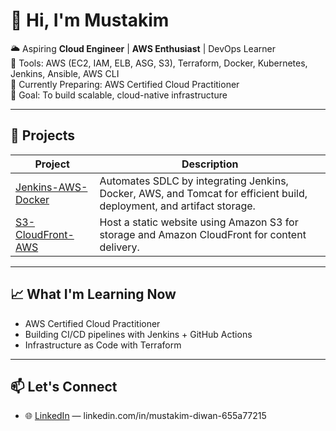 # 👋 Hi, I'm Mustakim

🌥 Aspiring **Cloud Engineer** | **AWS Enthusiast** | DevOps Learner  
🔧 Tools: AWS (EC2, IAM, ELB, ASG, S3), Terraform, Docker, Kubernetes, Jenkins, Ansible, AWS CLI  
📜 Currently Preparing: AWS Certified Cloud Practitioner  
🎯 Goal: To build scalable, cloud-native infrastructure

---

## 🔨 Projects

| Project | Description |
|--------|-------------|
| [Jenkins-AWS-Docker](#) | Automates SDLC by integrating Jenkins, Docker, AWS, and Tomcat for efficient build, deployment, and artifact storage. |
| [S3-CloudFront-AWS](#) | Host a static website using Amazon S3 for storage and Amazon CloudFront for content delivery. |

---

## 📈 What I'm Learning Now

- AWS Certified Cloud Practitioner
- Building CI/CD pipelines with Jenkins + GitHub Actions
- Infrastructure as Code with Terraform

---

## 📫 Let's Connect

- 🌐 [LinkedIn](#) — linkedin.com/in/mustakim-diwan-655a77215
